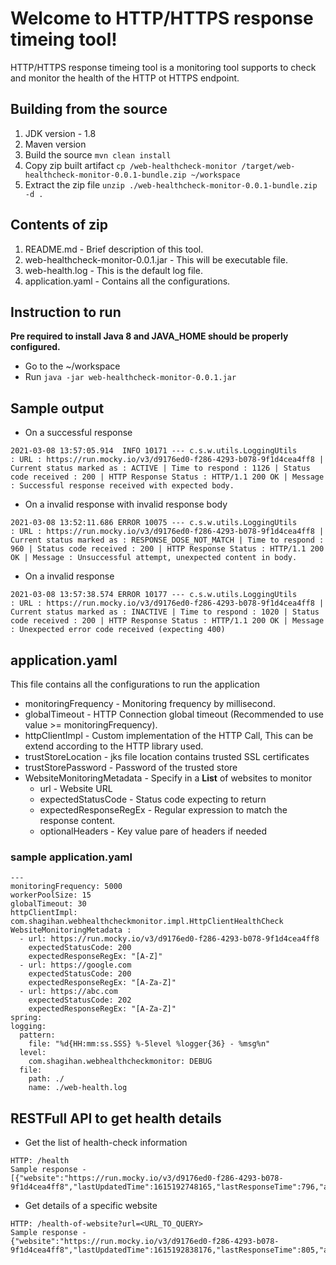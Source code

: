 # Welcome to HTTP/HTTPS response timeing tool!

HTTP/HTTPS response timeing tool is a monitoring tool supports to check and monitor the health of the HTTP ot HTTPS endpoint.

## Building from the source

1.  JDK version - 1.8
2.  Maven version
3.  Build the source  `mvn clean install`
4.  Copy zip built artifact  `cp /web-healthcheck-monitor
    /target/web-healthcheck-monitor-0.0.1-bundle.zip ~/workspace`
5.  Extract the zip file  `unzip ./web-healthcheck-monitor-0.0.1-bundle.zip -d .`


## Contents of zip

1. README.md - Brief description of this tool.
2. web-healthcheck-monitor-0.0.1.jar - This will be executable file.
3. web-health.log - This is the default log file.
4. application.yaml - Contains all the configurations.

## Instruction to run

**Pre required to install Java 8 and JAVA_HOME should be properly configured.**
- Go to the ~/workspace
- Run ```java -jar web-healthcheck-monitor-0.0.1.jar```

## Sample output
- On a successful response
```
2021-03-08 13:57:05.914  INFO 10171 --- c.s.w.utils.LoggingUtils                 : URL : https://run.mocky.io/v3/d9176ed0-f286-4293-b078-9f1d4cea4ff8 | Current status marked as : ACTIVE | Time to respond : 1126 | Status code received : 200 | HTTP Response Status : HTTP/1.1 200 OK | Message : Successful response received with expected body.
```
- On a invalid response with invalid response body
```
2021-03-08 13:52:11.686 ERROR 10075 --- c.s.w.utils.LoggingUtils                 : URL : https://run.mocky.io/v3/d9176ed0-f286-4293-b078-9f1d4cea4ff8 | Current status marked as : RESPONSE_DOSE_NOT_MATCH | Time to respond : 960 | Status code received : 200 | HTTP Response Status : HTTP/1.1 200 OK | Message : Unsuccessful attempt, unexpected content in body.
```
- On a invalid response
```
2021-03-08 13:57:38.574 ERROR 10177 --- c.s.w.utils.LoggingUtils                 : URL : https://run.mocky.io/v3/d9176ed0-f286-4293-b078-9f1d4cea4ff8 | Current status marked as : INACTIVE | Time to respond : 1020 | Status code received : 200 | HTTP Response Status : HTTP/1.1 200 OK | Message : Unexpected error code received (expecting 400)
```

## application.yaml

This file contains all the configurations to run the application

* monitoringFrequency - Monitoring frequency by millisecond.
*  globalTimeout - HTTP Connection global timeout (Recommended to use value >= monitoringFrequency).
* httpClientImpl - Custom implementation of the HTTP Call, This can be extend according to the HTTP library used.
* trustStoreLocation - jks file location contains trusted SSL certificates
* trustStorePassword - Password of the trusted store
* WebsiteMonitoringMetadata - Specify in a **List** of websites to monitor
    * url - Website URL
    * expectedStatusCode - Status code expecting to return
    * expectedResponseRegEx - Regular expression to match the response content.
    * optionalHeaders - Key value pare of headers if needed

### sample application.yaml
```
---
monitoringFrequency: 5000
workerPoolSize: 15
globalTimeout: 30
httpClientImpl: com.shagihan.webhealthcheckmonitor.impl.HttpClientHealthCheck
WebsiteMonitoringMetadata :
  - url: https://run.mocky.io/v3/d9176ed0-f286-4293-b078-9f1d4cea4ff8
    expectedStatusCode: 200
    expectedResponseRegEx: "[A-Z]"
  - url: https://google.com
    expectedStatusCode: 200
    expectedResponseRegEx: "[A-Za-Z]"  
  - url: https://abc.com
    expectedStatusCode: 202
    expectedResponseRegEx: "[A-Za-Z]"  
spring:
logging:
  pattern:
    file: "%d{HH:mm:ss.SSS} %-5level %logger{36} - %msg%n"
  level:
    com.shagihan.webhealthcheckmonitor: DEBUG
  file:
    path: ./
    name: ./web-health.log
```

## RESTFull API to get health details

* Get the list of health-check information
```
HTTP: /health
Sample response -
[{"website":"https://run.mocky.io/v3/d9176ed0-f286-4293-b078-9f1d4cea4ff8","lastUpdatedTime":1615192748165,"lastResponseTime":796,"averageResponseTime":827,"currentStatus":"INACTIVE"}]
```
* Get details of a specific website
```
HTTP: /health-of-website?url=<URL_TO_QUERY>
Sample response -
{"website":"https://run.mocky.io/v3/d9176ed0-f286-4293-b078-9f1d4cea4ff8","lastUpdatedTime":1615192838176,"lastResponseTime":805,"averageResponseTime":836,"currentStatus":"INACTIVE"}
```
